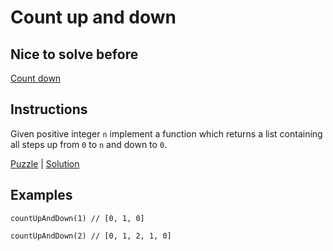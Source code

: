 # Count up and down

## Nice to solve before

[Count down](../countdown/CountDown.md)

## Instructions

Given positive integer `n` implement a function which returns a list containing all steps up from `0` to `n` and down to `0`.

[Puzzle](CountUpAndDown.kt) | [Solution](CountUpAndDownSolution.kt)

## Examples

```
countUpAndDown(1) // [0, 1, 0]

countUpAndDown(2) // [0, 1, 2, 1, 0]
```
